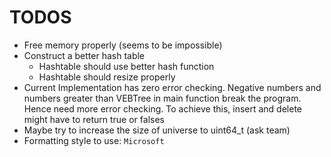 # TODOS

- Free memory properly (seems to be impossible)
- Construct a better hash table
    - Hashtable should use better hash function
    - Hashtable should resize properly
- Current Implementation has zero error checking. Negative numbers and numbers
  greater than VEBTree in main function break the program. Hence need more
  error checking. To achieve this, insert and delete might have to return true
  or falses
- Maybe try to increase the size of universe to uint64_t (ask team)
- Formatting style to use: `Microsoft`

